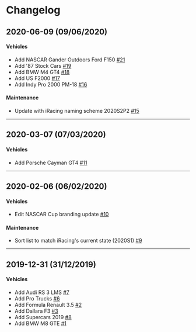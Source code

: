# Changelog

## 2020-06-09 (09/06/2020)

#### Vehicles

- Add NASCAR Gander Outdoors Ford F150 [#21](https://github.com/samkatakouzinosracing/nspace.hu-soundshift/pull/21)
- Add '87 Stock Cars [#19](https://github.com/samkatakouzinosracing/nspace.hu-soundshift/pull/19)
- Add BMW M4 GT4 [#18](https://github.com/samkatakouzinosracing/nspace.hu-soundshift/pull/18)
- Add US F2000 [#17](https://github.com/samkatakouzinosracing/nspace.hu-soundshift/pull/17)
- Add Indy Pro 2000 PM-18 [#16](https://github.com/samkatakouzinosracing/nspace.hu-soundshift/pull/16)

#### Maintenance

- Update with iRacing naming scheme 2020S2P2 [#15](https://github.com/samkatakouzinosracing/nspace.hu-soundshift/pull/15)

---

## 2020-03-07 (07/03/2020)

#### Vehicles

- Add Porsche Cayman GT4 [#11](https://github.com/samkatakouzinosracing/nspace.hu-soundshift/pull/11)

---

## 2020-02-06 (06/02/2020)

#### Vehicles

- Edit NASCAR Cup branding update [#10](https://github.com/samkatakouzinosracing/nspace.hu-soundshift/pull/10)

#### Maintenance

- Sort list to match iRacing's current state (2020S1) [#9](https://github.com/samkatakouzinosracing/nspace.hu-soundshift/pull/9)

---

## 2019-12-31 (31/12/2019)

#### Vehicles

- Add Audi RS 3 LMS [#7](https://github.com/samkatakouzinosracing/nspace.hu-soundshift/pull/7)
- Add Pro Trucks [#6](https://github.com/samkatakouzinosracing/nspace.hu-soundshift/pull/6)
- Add Formula Renault 3.5 [#2](https://github.com/samkatakouzinosracing/nspace.hu-soundshift/pull/2)
- Add Dallara F3 [#3](https://github.com/samkatakouzinosracing/nspace.hu-soundshift/pull/3)
- Add Supercars 2019 [#8](https://github.com/samkatakouzinosracing/nspace.hu-soundshift/pull/8)
- Add BMW M8 GTE [#1](https://github.com/samkatakouzinosracing/nspace.hu-soundshift/pull/1)
